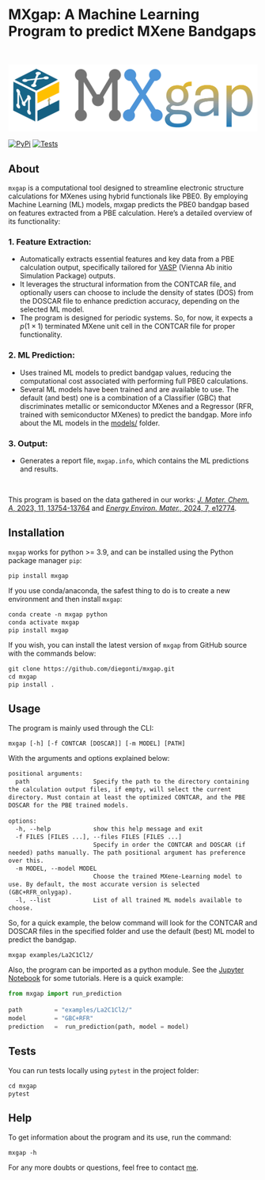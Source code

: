 # MXgap: A Machine Learning Program to predict MXene Bandgaps

<br>
<p align="center">
<img src="./tutorials/logo.png" alt= "MXgap logo" width=600>
</p>

[![PyPi](https://img.shields.io/pypi/v/mxgap)](https://pypi.org/project/mxgap/)
[![Tests](https://github.com/diegonti/mxgap/actions/workflows/python_tests.yaml/badge.svg)](https://github.com/diegonti/mxgap/actions/workflows/python_tests.yaml)



## About

`mxgap` is a computational tool designed to streamline electronic structure calculations for MXenes using hybrid functionals like PBE0. By employing Machine Learning (ML) models, mxgap predicts the PBE0 bandgap based on features extracted from a PBE calculation. Here’s a detailed overview of its functionality:

### 1. Feature Extraction:
- Automatically extracts essential features and key data from a PBE calculation output, specifically tailored for [VASP](https://www.vasp.at/) (Vienna Ab initio Simulation Package) outputs.
- It leverages the structural information from the CONTCAR file, and optionally users can choose to include the density of states (DOS) from the DOSCAR file to enhance prediction accuracy, depending on the selected ML model.
- The program is designed for periodic systems. So, for now, it expects a *p*($1\times1$) terminated MXene unit cell in the CONTCAR file for proper functionality.

### 2. ML Prediction:
- Uses trained ML models to predict bandgap values, reducing the computational cost associated with performing full PBE0 calculations.
- Several ML models have been trained and are available to use. The default (and best) one is a combination of a Classifier (GBC) that discriminates metallic or semiconductor MXenes and a Regressor (RFR, trained with semiconductor MXenes) to predict the bandgap. More info about the ML models in the [models/](mxgap/models/) folder.


### 3. Output:
- Generates a report file, `mxgap.info`, which contains the ML predictions and results.


<br>

This program is based on the data gathered in our works: [*J. Mater. Chem. A*, 2023, 11, 13754-13764](https://doi.org/10.1039/D3TA01933K) and [*Energy Environ. Mater.*, 2024, 7, e12774](https://doi.org/10.1002/eem2.12774). 

<!-- And the ML program and results have been published in [paper4](paper4). If use this, please cite:
```
D. Ontiveros, S. Vela, F. Viñes, C. Sousa, _Journal_, Year, Volume, Pages. DOI: doi
```  -->


## Installation

`mxgap` works for python >= 3.9, and can be installed using the Python package manager `pip`:

```
pip install mxgap
```

If you use conda/anaconda, the safest thing to do is to create a new environment and then install `mxgap`:

```
conda create -n mxgap python
conda activate mxgap
pip install mxgap
```

If you wish, you can install the latest version of `mxgap` from GitHub source with the commands below:

```
git clone https://github.com/diegonti/mxgap.git
cd mxgap
pip install .
```


## Usage
The program is mainly used through the CLI:

```
mxgap [-h] [-f CONTCAR [DOSCAR]] [-m MODEL] [PATH]
```
With the arguments and options explained below:
```
positional arguments:
  path                  Specify the path to the directory containing the calculation output files, if empty, will select the current directory. Must contain at least the optimized CONTCAR, and the PBE DOSCAR for the PBE trained models.

options:
  -h, --help            show this help message and exit
  -f FILES [FILES ...], --files FILES [FILES ...]
                        Specify in order the CONTCAR and DOSCAR (if needed) paths manually. The path positional argument has preference over this.
  -m MODEL, --model MODEL
                        Choose the trained MXene-Learning model to use. By default, the most accurate version is selected (GBC+RFR_onlygap).
  -l, --list            List of all trained ML models available to choose.
```
So, for a quick example, the below command will look for the CONTCAR and DOSCAR files in the specified folder and use the default (best) ML model to predict the bandgap.
```
mxgap examples/La2C1Cl2/
```

Also, the program can be imported as a python module. See the [Jupyter Notebook](tutorials/tutorials.ipynb) for some tutorials. Here is a quick example:

```python
from mxgap import run_prediction

path         = "examples/La2C1Cl2/"
model        = "GBC+RFR"
prediction   =  run_prediction(path, model = model)
```


## Tests

You can run tests locally using `pytest` in the project folder:
```
cd mxgap
pytest
```


## Help

To get information about the program and its use, run the command:

```
mxgap -h
```

For any more doubts or questions, feel free to contact [me](mailto:diegonti.doc@gmail.com).